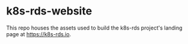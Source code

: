 # k8s-rds-website
This repo houses the assets used to build the k8s-rds project's landing page at <https://k8s-rds.io>.
